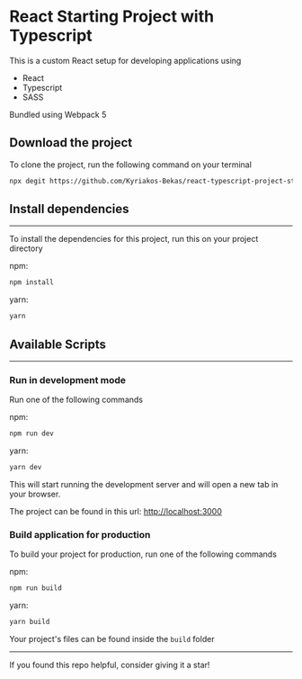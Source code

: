 # React Starting Project with Typescript

This is a custom React setup for developing applications using

-   React
-   Typescript
-   SASS

Bundled using Webpack 5

## Download the project

To clone the project, run the following command on your terminal

```bash
npx degit https://github.com/Kyriakos-Bekas/react-typescript-project-starter my-app
```

## Install dependencies

---

To install the dependencies for this project, run this on your project directory

npm:

```bash
npm install
```

yarn:

```bash
yarn
```

## Available Scripts

---

### Run in development mode

Run one of the following commands

npm:

```bash
npm run dev
```

yarn:

```bash
yarn dev
```

This will start running the development server and will open a new tab in your browser.

The project can be found in this url: <http://localhost:3000>

### Build application for production

To build your project for production, run one of the following commands

npm:

```bash
npm run build
```

yarn:

```bash
yarn build
```

Your project's files can be found inside the `build` folder

---

If you found this repo helpful, consider giving it a star!
